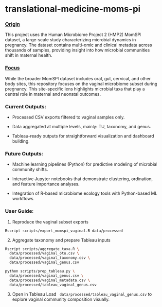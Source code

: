# translational-medicine-moms-pi
### <ins>Origin</ins>
This project uses the Human Microbiome Project 2 (HMP2) MomSPI dataset, a large-scale study characterizing microbial dynamics in pregnancy. The dataset contains multi-omic and clinical metadata across thousands of samples, providing insight into how microbial communities shift in maternal health. 

### <ins>Focus</ins>
While the broader MomSPI dataset includes oral, gut, cervical, and other body sites, this repository focuses on the vaginal microbiome subset during pregnancy. This site-specific lens highlights microbial taxa that play a central role in maternal and neonatal outcomes.

### Current Outputs:
- Processed CSV exports filtered to vaginal samples only.

- Data aggregated at multiple levels, mainly: TU, taxonomy, and genus.

- Tableau-ready outputs for straightforward visualization and dashboard building.

### Future Outputs:

- Machine learning pipelines (Python) for predictive modeling of microbial community shifts.

- Interactive Jupyter notebooks that demonstrate clustering, ordination, and feature importance analyses.

- Integration of R-based microbiome ecology tools with Python-based ML workflows.

### User Guide:

1. Reproduce the vaginal subset exports
```bash 
Rscript scripts/export_momspi_vaginal.R data/processed
```
2. Aggregate taxonomy and prepare Tableau inputs
```bash
Rscript scripts/aggregate_taxa.R \
  data/processed/vaginal_otu.csv \
  data/processed/vaginal_taxonomy.csv \
  data/processed/vaginal_genus.csv

python scripts/prep_tableau.py \
  data/processed/vaginal_genus.csv \
  data/processed/vaginal_metadata.csv \
  data/processed/tableau_vaginal_genus.csv
```

3. Open in Tableau
Load ``` data/processed/tableau_vaginal_genus.csv``` to explore vaginal community composition visually.